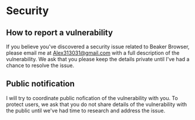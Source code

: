 # Security

## How to report a vulnerability

If you believe you've discovered a security issue related to Beaker Browser, please email me at Alex313031@gmail.com with a full description of the vulnerability. We ask that you please keep the details private until I've had a chance to resolve the issue.

## Public notification

I will try to coordinate public nofication of the vulnerability with you. To protect users, we ask that you do not share details of the vulnerability with the public until we've had time to research and address the issue.
